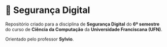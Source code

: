 # 🔐 Segurança Digital

Repositório criado para a disciplina de **Segurança Digital** do **6º semestre** do curso de **Ciência da Computação** da **Universidade Franciscana (UFN)**.

Orientado pelo professor **Sylvio**.
